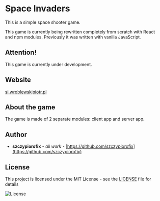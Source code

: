 # Space Invaders

This is a simple space shooter game.

This game is currently being rewritten completely from scratch with React and npm modules.
Previously it was written with vanilla JavaScript.


## Attention!

This game is currently under development.


## Website

[si.wroblewskipiotr.pl](https://si.wroblewskipiotr.pl)


## About the game
The game is made of 2 separate modules: client app and server app.


## Author

* **szczypiorofix** - *all work* - [https://github.com/szczypiorofix](https://github.com/szczypiorofix)



## License

This project is licensed under the MIT License - see the [LICENSE](LICENSE) file for details

![License](https://img.shields.io/badge/license-MIT-green.svg "License icon")